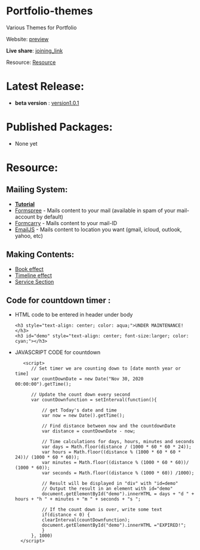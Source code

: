 # Portfolio-themes
Various Themes for Portfolio

Website: [preview](https://sushant2024.github.io/CV/)

**Live share**: [joining_link](https://prod.liveshare.vsengsaas.visualstudio.com/join?9DB09C293AB31D79A65E877916AEB2B8690A)

Resource: [Resource](https://sites.google.com/view/sumit-bhowmik/home?authuser=0)
# Latest Release:
- **beta version** : [version1.0.1](https://github.com/Sushant2024/portfolio-themes/releases)

# Published Packages:
- None yet

# Resource:

## Mailing System:
- **[Tutorial](https://www.youtube.com/watch?v=w4-EWgo-nhw)**
- [Formspree](https://formspree.io) - Mails content to your mail (available in spam of your mail-account by default)
- [Formcarry](https://formcarry.com/) - Mails content to your mail-ID
- [EmailJS](https://www.emailjs.com/) - Mails content to location you want (gmail, icloud, outlook, yahoo, etc)

## Making Contents:
- [Book effect](https://youtu.be/pvbC5kLp7OQ)
- [Timeline effect](https://youtu.be/9IhZiupGNiA)
- [Service Section](https://youtu.be/twvWRXbj_qI)

## Code for countdown timer :

- HTML code to be entered in header under body

    `<h3 style="text-align: center; color: aqua;">UNDER MAINTENANCE!</h3>`<br>
    `<h3 id="demo" style="text-align: center; font-size:larger; color: cyan;"></h3>`

- JAVASCRIPT CODE for countdown

         <script>
            // Set timer we are counting down to [date month year or time]
            var countDownDate = new Date("Nov 30, 2020 00:00:00").getTime();

            // Update the count down every second
            var countDownfunction = setInterval(function(){

                // get Today's date and time
                var now = new Date().getTime();

                // Find distance between now and the countdownDate
                var distance = countDownDate - now;

                // Time calculations for days, hours, minutes and seconds
                var days = Math.floor(distance / (1000 * 60 * 60 * 24));
                var hours = Math.floor((distance % (1000 * 60 * 60 * 24))/ (1000 * 60 * 60));
                var minutes = Math.floor((distance % (1000 * 60 * 60))/ (1000 * 60));
                var seconds = Math.floor((distance % (1000 * 60)) /1000);

                // Result will be displayed in "div" with "id=demo"
                // Output the result in an element with id="demo"
                document.getElementById("demo").innerHTML = days + "d " + hours + "h " + minutes + "m " + seconds + "s ";

                // If the count down is over, write some text
                if(distance < 0) {
                clearInterval(countDownfunction);
                document.getElementById("demo").innerHTML ="EXPIRED!";
                }
            }, 1000)
        </script>